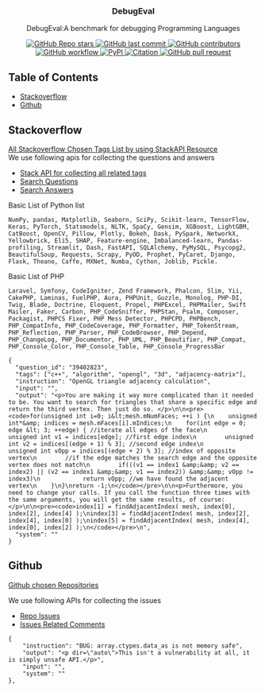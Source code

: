 <h3 align="center">
DebugEval
</h3>
<p align="center">
DebugEval:A benchmark for debugging Programming Languages
</p>

<div align="center">

<a href="https://github.com/hiyouga/LLaMA-Factory/stargazers">
    <img src="https://img.shields.io/github/stars/hiyouga/LLaMA-Factory?style=social" alt="GitHub Repo stars"/>
</a>
<a href="https://github.com/NoumanAhmad448/DebugEval/commits/master">
    <img src="https://img.shields.io/github/last-commit/NoumanAhmad448/DebugEval" alt="GitHub last commit"/>
</a>
<a href="https://github.com/hiyouga/LLaMA-Factory/graphs/contributors">
    <img src="https://img.shields.io/github/contributors/hiyouga/LLaMA-Factory?color=orange" alt="GitHub contributors"/>
</a>
<a href="https://github.com/hiyouga/LLaMA-Factory/actions/workflows/tests.yml">
    <img src="https://github.com/hiyouga/LLaMA-Factory/actions/workflows/tests.yml/badge.svg" alt="GitHub workflow"/>
</a>
<a href="https://pypi.org/project/llamafactory/">
    <img src="https://img.shields.io/pypi/v/llamafactory" alt="PyPI"/>
</a>
<a href="https://scholar.google.com/scholar?cites=12620864006390196564">
    <img src="https://img.shields.io/badge/citation-238-green" alt="Citation"/>
</a>
<a href="https://github.com/hiyouga/LLaMA-Factory/pulls">
    <img src="https://img.shields.io/badge/PRs-welcome-blue" alt="GitHub pull request"/>
</a>

</div>


## Table of Contents

- [Stackoverflow](#Stackoverflow)
- [Github](#github)


## Stackoverflow
[All Stackoverflow Chosen Tags List by using StackAPI Resource](/stackoverflow_unique_tags.json)
<br/>
We use following apis for collecting the questions and answers
- [Stack API for collecting all related tags](https://api.stackexchange.com/docs/related-tags)
- [Search Questions](https://api.stackexchange.com/docs/advanced-search)
- [Search Answers ](https://api.stackexchange.com/docs/answers-on-questions)

Basic List of Python list <br/>
```
NumPy, pandas, Matplotlib, Seaborn, SciPy, Scikit-learn, TensorFlow, Keras, PyTorch, Statsmodels, NLTK, SpaCy, Gensim, XGBoost, LightGBM, CatBoost, OpenCV, Pillow, Plotly, Bokeh, Dask, PySpark, NetworkX, Yellowbrick, Eli5, SHAP, Feature-engine, Imbalanced-learn, Pandas-profiling, Streamlit, Dash, FastAPI, SQLAlchemy, PyMySQL, Psycopg2, BeautifulSoup, Requests, Scrapy, PyOD, Prophet, PyCaret, Django, Flask, Theano, Caffe, MXNet, Numba, Cython, Joblib, Pickle.
```

Basic List of PHP
```
Laravel, Symfony, CodeIgniter, Zend Framework, Phalcon, Slim, Yii, CakePHP, Laminas, FuelPHP, Aura, PHPUnit, Guzzle, Monolog, PHP-DI, Twig, Blade, Doctrine, Eloquent, Propel, PHPExcel, PHPMailer, Swift Mailer, Faker, Carbon, PHP_CodeSniffer, PHPStan, Psalm, Composer, Packagist, PHPCS Fixer, PHP Mess Detector, PHPCPD, PHPBench, PHP_CompatInfo, PHP_CodeCoverage, PHP_Formatter, PHP_TokenStream, PHP_Reflection, PHP_Parser, PHP_CodeBrowser, PHP_Depend, PHP_ChangeLog, PHP_Documentor, PHP_UML, PHP_Beautifier, PHP_Compat, PHP_Console_Color, PHP_Console_Table, PHP_Console_ProgressBar
```
```
{
  "question_id": "39402823",
  "tags": ["c++", "algorithm", "opengl", "3d", "adjacency-matrix"],
  "instruction": "OpenGL triangle adjacency calculation",
  "input": "",
  "output": "<p>You are making it way more complicated than it needed to be. You want to search for triangles that share a specific edge and return the third vertex. Then just do so. </p>\n\n<pre><code>for(unsigned int i=0; i&lt;mesh.mNumFaces; ++i ) {\n    unsigned int*&amp; indices = mesh.mFaces[i].mIndices;\n    for(int edge = 0; edge &lt; 3; ++edge) { //iterate all edges of the face\n        unsigned int v1 = indices[edge]; //first edge index\n        unsigned int v2 = indices[(edge + 1) % 3]; //second edge index\n        unsigned int vOpp = indices[(edge + 2) % 3]; //index of opposite vertex\n        //if the edge matches the search edge and the opposite vertex does not match\n        if(((v1 == index1 &amp;&amp; v2 == index2) || (v2 == index1 &amp;&amp; v1 == index2)) &amp;&amp; vOpp != index3)\n            return vOpp; //we have found the adjacent vertex\n    }\n}\nreturn -1;\n</code></pre>\n\n<p>Furthermore, you need to change your calls. If you call the function three times with the same arguments, you will get the same results, of course:</p>\n\n<pre><code>index[1] = findAdjacentIndex( mesh, index[0], index[2], index[4] );\nindex[3] = findAdjacentIndex( mesh, index[2], index[4], index[0] );\nindex[5] = findAdjacentIndex( mesh, index[4], index[0], index[2] );\n</code></pre>\n",
  "system": ""
}
```

## Github
[Github chosen Repositories](/github_repos.json)

We use following APIs for collecting the issues
- [Repo Issues](https://docs.github.com/en/rest/issues/issues)
- [Issues Related Comments](https://docs.github.com/en/rest/issues/comments)
  
```
{
    "instruction": "BUG: array.ctypes.data_as is not memory safe",
    "output": "<p dir=\"auto\">This isn't a vulnerability at all, it is simply unsafe API.</p>",
    "input": "",
    "system": ""
},
```

